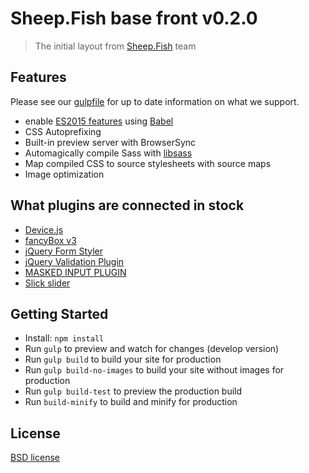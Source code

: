 <!-- ![](http://sheep.fish/wp-content/themes/sheepfish/images/logo2.png) -->
# Sheep.Fish base front v0.2.0

> The initial layout from [Sheep.Fish](http://sheep.fish) team


## Features

Please see our [gulpfile](gulpfile.js) for up to date information on what we support.

* enable [ES2015 features](https://babeljs.io/docs/learn-es2015/) using [Babel](https://babeljs.io)
* CSS Autoprefixing
* Built-in preview server with BrowserSync
* Automagically compile Sass with [libsass](http://libsass.org)
* Map compiled CSS to source stylesheets with source maps
* Image optimization

## What plugins are connected in stock
* [Device.js](https://github.com/matthewhudson/device.js)
* [fancyBox v3](https://github.com/fancyapps/fancybox)
* [jQuery Form Styler](http://dimox.name/jquery-form-styler/)
* [jQuery Validation Plugin](https://jqueryvalidation.org/)
* [MASKED INPUT PLUGIN](http://digitalbush.com/projects/masked-input-plugin/)
* [Slick slider](https://github.com/kenwheeler/slick/)

## Getting Started

- Install: `npm install`
- Run `gulp` to preview and watch for changes (develop version)
- Run `gulp build` to build your site for production
- Run `gulp build-no-images` to build your site without images for production
- Run `gulp build-test` to preview the production build
- Run `build-minify` to build and minify for production

## License

[BSD license](http://opensource.org/licenses/bsd-license.php)

